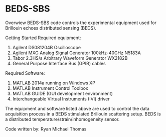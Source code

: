 # BEDS-SBS

Overwiew
  BEDS-SBS code controls the experimental equipment used for Brillouin echoes distributed sensing (BEDS).

Getting Started
  Required equipment:
  1. Agilent DS081204B Oscilloscope
  2. Agilent MXG Analog Signal Generator 100kHz-40GHz N5183A
  3. Tabor 2.3HS/s Arbitrary Waveform Generator WX2182B
  4. General Purpose Interface Bus (GPIB) cables

  Required Software:
  1. MATLAB 2014a running on Windows XP
  2. MATLAB Instrument Control Toolbox
  3. MATLAB GUIDE (GUI development environment)
  4. Interchangeable Virtual Instruments (IVI) driver

  The equipment and software listed above are used to control the data acquisition process in a BEDS stimulated Brillouin scattering setup. BEDS is a distributed temperature/strain/inhomogeneity sensor.

Code written by: Ryan Michael Thomas
